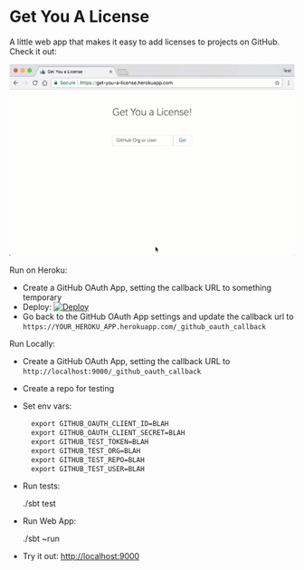 # Get You A License

A little web app that makes it easy to add licenses to projects on GitHub. Check it out:

![Get You a License](docs/get-you-a-license.gif)

Run on Heroku:
- Create a GitHub OAuth App, setting the callback URL to something temporary
- Deploy: [![Deploy](https://www.herokucdn.com/deploy/button.svg)](https://heroku.com/deploy)
- Go back to the GitHub OAuth App settings and update the callback url to `https://YOUR_HEROKU_APP.herokuapp.com/_github_oauth_callback`

Run Locally:

- Create a GitHub OAuth App, setting the callback URL to `http://localhost:9000/_github_oauth_callback`
- Create a repo for testing
- Set env vars:

        export GITHUB_OAUTH_CLIENT_ID=BLAH
        export GITHUB_OAUTH_CLIENT_SECRET=BLAH
        export GITHUB_TEST_TOKEN=BLAH
        export GITHUB_TEST_ORG=BLAH
        export GITHUB_TEST_REPO=BLAH
        export GITHUB_TEST_USER=BLAH

- Run tests:

    ./sbt test

- Run Web App:

    ./sbt ~run

- Try it out: [http://localhost:9000](http://localhost:9000)
